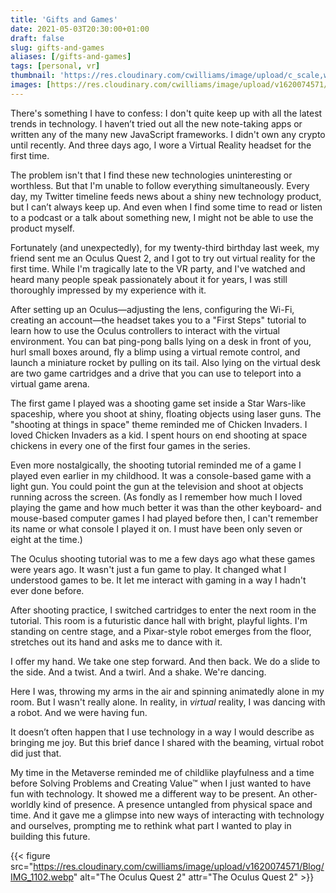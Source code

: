 ```yaml
---
title: 'Gifts and Games'
date: 2021-05-03T20:30:00+01:00
draft: false
slug: gifts-and-games
aliases: [/gifts-and-games]
tags: [personal, vr]
thumbnail: 'https://res.cloudinary.com/cwilliams/image/upload/c_scale,w_300/v1620074571/Blog/IMG_1102.webp'
images: [https://res.cloudinary.com/cwilliams/image/upload/v1620074571/Blog/IMG_1102.webp]
---
```


There's something I have to confess: I don't quite keep up with all the latest trends in technology. I haven’t tried out all the new note-taking apps or written any of the many new JavaScript frameworks. I didn't own any crypto until recently. And three days ago, I wore a Virtual Reality headset for the first time.

The problem isn't that I find these new technologies uninteresting or worthless. But that I'm unable to follow everything simultaneously. Every day, my Twitter timeline feeds news about a shiny new technology product, but I can’t always keep up. And even when I find some time to read or listen to a podcast or a talk about something new, I might not be able to use the product myself.

Fortunately (and unexpectedly), for my twenty-third birthday last week, my friend sent me an Oculus Quest 2, and I got to try out virtual reality for the first time. While I'm tragically late to the VR party, and I've watched and heard many people speak passionately about it for years, I was still thoroughly impressed by my experience with it.

After setting up an Oculus—adjusting the lens, configuring the Wi-Fi, creating an account—the headset takes you to a "First Steps" tutorial to learn how to use the Oculus controllers to interact with the virtual environment. You can bat ping-pong balls lying on a desk in front of you, hurl small boxes around, fly a blimp using a virtual remote control, and launch a miniature rocket by pulling on its tail. Also lying on the virtual desk are two game cartridges and a drive that you can use to teleport into a virtual game arena.

The first game I played was a shooting game set inside a Star Wars-like spaceship, where you shoot at shiny, floating objects using laser guns. The "shooting at things in space" theme reminded me of Chicken Invaders. I loved Chicken Invaders as a kid. I spent hours on end shooting at space chickens in every one of the first four games in the series.

Even more nostalgically, the shooting tutorial reminded me of a game I played even earlier in my childhood. It was a console-based game with a light gun. You could point the gun at the television and shoot at objects running across the screen. (As fondly as I remember how much I loved playing the game and how much better it was than the other keyboard- and mouse-based computer games I had played before then, I can't remember its name or what console I played it on. I must have been only seven or eight at the time.)

The Oculus shooting tutorial was to me a few days ago what these games were years ago. It wasn't just a fun game to play. It changed what I understood games to be. It let me interact with gaming in a way I hadn't ever done before.

After shooting practice, I switched cartridges to enter the next room in the tutorial. This room is a futuristic dance hall with bright, playful lights. I'm standing on centre stage, and a Pixar-style robot emerges from the floor, stretches out its hand and asks me to dance with it.

I offer my hand. We take one step forward. And then back. We do a slide to the side. And a twist. And a twirl. And a shake. We're dancing.

Here I was, throwing my arms in the air and spinning animatedly alone in my room. But I wasn't really alone. In reality, in _virtual_ reality, I was dancing with a robot. And we were having fun.

It doesn’t often happen that I use technology in a way I would describe as bringing me joy. But this brief dance I shared with the beaming, virtual robot did just that.

My time in the Metaverse reminded me of childlike playfulness and a time before Solving Problems and Creating Value™ when I just wanted to have fun with technology. It showed me a different way to be present. An other-worldly kind of presence. A presence untangled from physical space and time. And it gave me a glimpse into new ways of interacting with technology and ourselves, prompting me to rethink what part I wanted to play in building this future.

{{< figure src="https://res.cloudinary.com/cwilliams/image/upload/v1620074571/Blog/IMG_1102.webp" alt="The Oculus Quest 2" attr="The Oculus Quest 2" >}}

